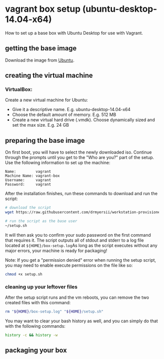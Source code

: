 # vagrant box setup (ubuntu-desktop-14.04-x64)

How to set up a base box with Ubuntu Desktop for use with Vagrant.


## getting the base image

Download the image from [Ubuntu](http://www.ubuntu.com/download/desktop/).


## creating the virtual machine

### VirtualBox:

Create a new virtual machine for Ubuntu:

- Give it a descriptive name. E.g. ubuntu-desktop-14.04-x64
- Choose the default amount of memory. E.g. 512 MB
- Create a new virtual hard drive (.vmdk). Choose dynamically sized and set the max size. E.g. 24 GB


## preparing the base image

On first boot, you will have to select the newly downloaded iso. Continue through the prompts until you get to the "Who are you?" part of the setup. Use the following information to set up the machine:

```
Name:         vagrant
Machine Name: vagrant-box
Username:     vagrant
Password:     vagrant
```

After the installation finishes, run these commands to download and run the script:

```bash
# download the script
wget https://raw.githubusercontent.com/drmyersii/workstation-provisioners/master/ubuntu-14.04/box-setup/setup.sh -O "${HOME}/setup.sh"

# run the script as the base user
~/setup.sh
```

It will then ask you to confirm your sudo password on the first command that requires it. The script outputs all of stdout and stderr to a log file located at ```${HOME}/box-setup.log```As long as the script executes without any major errors, your machine is ready for packaging!

Note: If you get a "permission denied" error when running the setup script, you may need to enable execute permissions on the file like so:

```bash
chmod +x setup.sh
```

### cleaning up your leftover files

After the setup script runs and the vm reboots, you can remove the two created files with this command:

```bash
rm "${HOME}/box-setup.log" "${HOME}/setup.sh"
```

You may want to clear your bash history as well, and you can simply do that with the following commands:

```bash
history -c && history -w
```


## packaging your box
